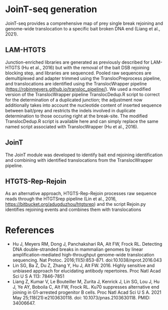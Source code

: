 # JoinT-seq generation
JoinT-seq provides a comprehensive map of prey single break rejoining and genome-wide translocation to a specific bait broken DNA end (Liang et al., 2021).
## LAM-HTGTS 
Junction-enriched libraries are generated as previously described for LAM-HTGTS (Hu et al., 2016) but with the removal of the bait DSB rejoining blocking step, and libraries are sequenced. Pooled raw sequences are demultiplexed and adapter trimmed using the TranslocPreprocess pipeline, and translocations are identified using the TranslocWrapper pipeline (https://robinmeyers.github.io/transloc_pipeline/). We used a modified version of the TranslocWrapper pipeline TranslocDedup.R script to correct for the determination of a duplicated junction; the adjustment now additionally takes into account the nucleotide content of inserted sequence between bait/prey and restricts the
indels involved in duplicate determination to those occuring right at the break-site. The modified TranslocDedup.R script is available here and can simply replace the same named script associated with TranslocWrapper (Hu et al., 2016).
## JoinT
The JoinT module was developed to identify bait end rejoining identification and combining with identified translocations from the TranslocWrapper pipeline.
## HTGTS-Rep-Rejoin
As an alternative approach, HTGTS-Rep-Rejoin processes raw sequence reads through the HTGTSrep pipeline (Lin et al., 2016, https://bitbucket.org/adugduzhou/htgtsrep) and the script Rejoin.py identifies rejoining events and combines them with translocations

# References
* Hu J, Meyers RM, Dong J, Panchakshari RA, Alt FW, Frock RL. Detecting DNA double-stranded breaks in mammalian genomes by linear amplification-mediated high-throughput genome-wide translocation sequencing. Nat Protoc. 2016;11(5):853-871. doi:10.1038/nprot.2016.043
* Lin SG, Ba Z, Du Z, Zhang Y, Hu J, Alt FW. 2016. Highly sensitive and unbiased approach for elucidating antibody repertoires. Proc Natl Acad Sci U S A 113: 7846-7851
* Liang Z, Kumar V, Le Bouteiller M, Zurita J, Kenrick J, Lin SG, Lou J, Hu J, Ye AY, Boboila C, Alt FW, Frock RL. Ku70 suppresses alternative end joining in G1-arrested progenitor B cells. Proc Natl Acad Sci U S A. 2021 May 25;118(21):e2103630118. doi: 10.1073/pnas.2103630118. PMID: 34006647.
